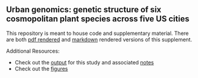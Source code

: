 ## Urban genomics: genetic structure of six cosmopolitan plant species across five US cities

This repository is meant to house code and supplementary material. There are both [pdf rendered](Supplement.pdf) and [markdown](Supplement.md) rendered versions of this supplement.

Additional Resources:

- Check out the [output](output/) for this study and associated [notes](output/README.md)
- Check out the [figures](figures/)

